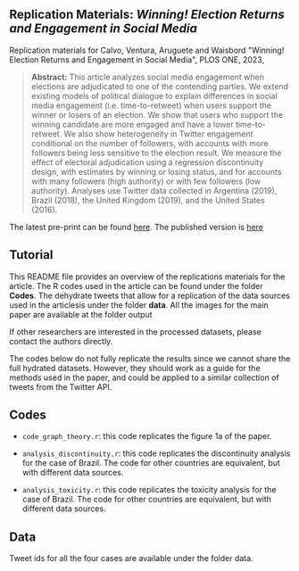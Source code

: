 ## Replication Materials: _Winning! Election Returns and Engagement in Social Media_

Replication materials for Calvo, Ventura, Aruguete and Waisbord "Winning! Election Returns and Engagement in Social Media", PLOS ONE, 2023,

> __Abstract:__
> This article analyzes social media engagement when elections are adjudicated to one of the contending parties. We extend existing models of political dialogue to explain differences in social media engagement (i.e. time-to-retweet) when users support the winner or losers of an election. We show that users who support the winning candidate are more engaged and have a lower time-to-retweet. We also show heterogeneity in Twitter engagement conditional on the number of followers, with accounts with more followers being less sensitive to the election result. We measure the effect of electoral adjudication using a regression discontinuity design, with estimates by winning or losing status, and for accounts with many followers (high authority) or with few followers (low authority). Analyses use Twitter data collected in Argentina (2019), Brazil (2018), the United Kingdom (2019), and the United States (2016).

The latest pre-print can be found [here](). The published version is [here]()

## Tutorial 

This README file provides an overview of the replications materials for the article. The R codes used in the article can be found under the folder **Codes**. The dehydrate tweets that allow for a replication of the data sources used in the articlesis under the folder **data**. All the images for the main paper are available at the folder output

If other researchers are interested in the processed datasets, please contact the authors directly. 

The codes below do not fully replicate the results since we cannot share the full hydrated datasets. However, they should work as a guide for the methods used in the paper, and could be applied to a similar collection of tweets from the Twitter API. 

## Codes

- `code_graph_theory.r`: this code replicates the figure 1a of the paper. 

- `analysis_discontinuity.r`: this code replicates the discontinuity analysis for the case of Brazil. The code for other countries are equivalent, but with different data sources. 

- `analysis_toxicity.r`: this code replicates the toxicity analysis for the case of Brazil. The code for other countries are equivalent, but with different data sources. 


## Data

Tweet ids for all the four cases are available under the folder data. 
